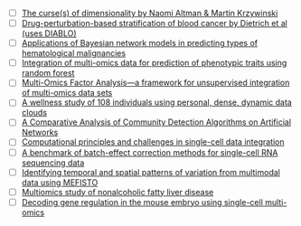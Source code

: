 - [ ] [The curse(s) of dimensionality by Naomi Altman & Martin Krzywinski](https://www.nature.com/articles/s41592-018-0019-)
- [ ] [Drug-perturbation-based stratification of blood cancer by Dietrich et al (uses DIABLO)](https://www.ncbi.nlm.nih.gov/pmc/articles/PMC5749541/)
- [ ] [Applications of Bayesian network models in predicting types of hematological malignancies](https://www.nature.com/articles/s41598-018-24758-5)
- [ ] [Integration of multi-omics data for prediction of phenotypic traits using random forest](https://pubmed.ncbi.nlm.nih.gov/27295212/)
- [ ] [Multi-Omics Factor Analysis—a framework for unsupervised integration of multi-omics data sets](https://www.embopress.org/doi/full/10.15252/msb.20178124)
- [ ] [A wellness study of 108 individuals using personal, dense, dynamic data clouds](https://www.[nature.com/articles/nbt.3870)
- [ ] [A Comparative Analysis of Community Detection Algorithms on Artificial Networks](https://www.nature.com/articles/srep30750)
- [ ] [Computational principles and challenges in single-cell data integration](https://www.nature.com/articles/s41587-021-00895-7)
- [ ] [A benchmark of batch-effect correction methods for single-cell RNA sequencing data](https://genomebiology.biomedcentral.com/articles/10.1186/s13059-019-1850-9)
- [ ] [Identifying temporal and spatial patterns of variation from multimodal data using MEFISTO](https://www.nature.com/articles/s41592-021-01343-9)
- [ ] [Multiomics study of nonalcoholic fatty liver disease](https://www.nature.com/articles/s41588-022-01199-5)
- [ ] [Decoding gene regulation in the mouse
embryo using single-cell multi-omics](https://www.biorxiv.org/content/10.1101/2022.06.15.496239v2.full.pdf)  
